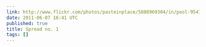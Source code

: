 ```yaml
---
link: http://www.flickr.com/photos/pasteinplace/5808969304/in/pool-95477519@N00
date: 2011-06-07 16:41 UTC
published: true
title: Spread no. 1
tags: []
---
```




